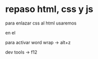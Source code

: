 # repaso html, css y js

para enlazar css al html usaremos 
<link> en el <head>

para activar word wrap -> alt+z

dev tools -> f12